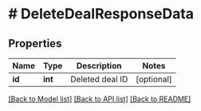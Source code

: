 # # DeleteDealResponseData

## Properties

Name | Type | Description | Notes
------------ | ------------- | ------------- | -------------
**id** | **int** | Deleted deal ID | [optional]

[[Back to Model list]](../../README.md#models) [[Back to API list]](../../README.md#endpoints) [[Back to README]](../../README.md)
